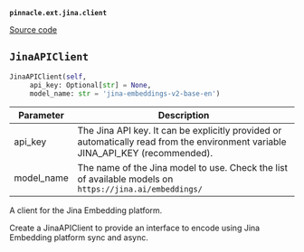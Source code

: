 **`pinnacle.ext.jina.client`** 

[Source code](https://github.com/pinnacle/pinnacle/blob/main/pinnacle/ext/jina/client.py)

## `JinaAPIClient` 

```python
JinaAPIClient(self,
     api_key: Optional[str] = None,
     model_name: str = 'jina-embeddings-v2-base-en')
```
| Parameter | Description |
|-----------|-------------|
| api_key | The Jina API key. It can be explicitly provided or automatically read from the environment variable JINA_API_KEY (recommended). |
| model_name | The name of the Jina model to use. Check the list of available models on `https://jina.ai/embeddings/` |

A client for the Jina Embedding platform.

Create a JinaAPIClient to provide an interface to encode using
Jina Embedding platform sync and async.

